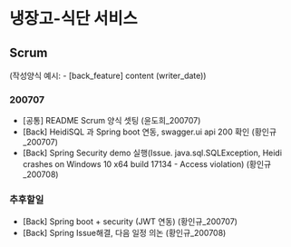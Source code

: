 # 냉장고-식단 서비스


## Scrum
(작성양식 예시: - [back_feature] content (writer_date))

### 200707
- [공통] README Scrum 양식 셋팅 (윤도희_200707)
- [Back] HeidiSQL 과 Spring boot 연동, swagger.ui api 200 확인 (황인규_200707) 
- [Back] Spring Security demo 실행(Issue. java.sql.SQLException, Heidi crashes on Windows 10 x64 build 17134 - Access violation) (황인규_200708)

### 추후할일
- [Back] Spring boot + security (JWT 연동) (황인규_200707)
- [Back] Spring Issue해결, 다음 일정 의논 (황인규_200708)
